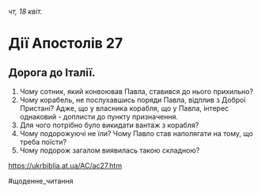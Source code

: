 
_чт, 18 квіт._

# Дії Апостолів 27

## Дорога до Італії.
1. Чому сотник, який конвоював Павла, ставився до нього прихильно?
2. Чому корабель, не послухавшись поряди Павла, відплив з Доброї Пристані? Адже, що у власника корабля, що у Павла, інтерес однаковий - доплисти до пункту призначення.
3. Для чого потрібно було викидати вантаж з корабля?
4. Чому подорожуючі не їли? Чому Павло став наполягати на тому, що треба поїсти?
5. Чому подорож загалом виявилась такою складною?

https://ukrbiblia.at.ua/AC/ac27.htm 

#щоденне_читання
